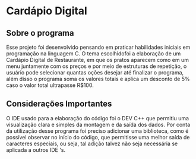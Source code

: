 <h1>Cardápio Digital</h1>

<h2>Sobre o programa</h2>
<p>Esse projeto foi desenvolvido pensando em praticar habilidades iniciais em programação na linguagem C.
O tema escolhidofoi a elaboração de um Cardápio Digital de Restaurante, em que os pratos aparecem como em um menu juntamente com os preços e por meio de estruturas de repetição, o usuário pode selecionar quantas oções desejar até finalizar o programa, além disso o programa soma os valores totais e aplica um desconto de 5% caso o valor total ultrapasse R$100.</p>

<h2>Considerações Importantes</h2>
<p>O IDE usado para a elaboração do código foi o DEV C++ que permitiu uma visualização clara e simples da montagem e da saída dos dados. Por conta da utilização desse programa foi preciso adicionar uma biblioteca, como é possível observar no início do código, que permitisse uma melhor saída de caracteres especiais, ou seja, tal adição talvez não seja necessária se aplicada a outros IDE 's.</p>
